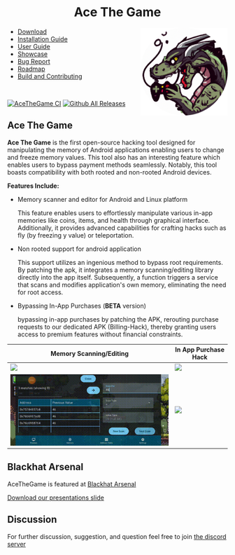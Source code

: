 <h1 align="center">Ace The Game</h1>
<img width="200" height="200" src="./assets/icon.png" align="right">
<ul>
  <li><a href="https://github.com/KuhakuPixel/AceTheGame/releases/latest">Download</a><br></li>
  <li><a href="./installation_guide.md">Installation Guide</a><br></li>
  <li><a href="./tutorial/guides.md">  User Guide </a><br></li>
  <li><a href="/showcase.md">Showcase</a><br></li>
  <li><a href="https://github.com/KuhakuPixel/AceTheGame/issues">Bug Report</a><br></li>
  <li><a href="https://github.com/KuhakuPixel/AceTheGame/issues/60">Roadmap</a><br></li>
  <li><a href="./contributing.md">Build and Contributing</a></li>
</ul>

<br>

[![AceTheGame CI](https://github.com/KuhakuPixel/AceTheGame/actions/workflows/main.yml/badge.svg)](https://github.com/KuhakuPixel/AceTheGame/actions/workflows/main.yml)
[![Github All Releases](https://img.shields.io/github/downloads/KuhakuPixel/AceTheGame/total.svg)]()

## Ace The Game

**Ace The Game** is the first open-source hacking tool designed for manipulating the memory of Android applications enabling users to change and freeze memory values. This tool also has an interesting feature which enables users to bypass payment methods seamlessly. Notably, this tool boasts compatibility with both rooted and non-rooted Android devices.


**Features Include:**

- Memory scanner and editor for Android and Linux platform
  
  This feature  enables users to effortlessly manipulate various in-app memories like coins, items, and health through graphical interface. Additionally, it provides advanced capabilities for crafting hacks such as fly (by freezing y value) or teleportation.
  
- Non rooted support for android application
  
  This support utilizes an ingenious method to bypass root requirements. By patching the apk, it integrates a memory scanning/editing library directly into the app itself. Subsequently, a function triggers a service that scans and modifies application's own memory, eliminating the need for root access.

- Bypassing In-App Purchases (**BETA** version)
  
  bypassing in-app purchases by patching the APK, rerouting purchase requests to our dedicated APK (Billing-Hack), thereby granting users access to premium features without financial constraints.
  
| Memory Scanning/Editing    | In App Purchase Hack                             |
| -------------------------- | ------------------------------------------------ |
|<img src="/assets/showcase/3.gif" width="550"> | <img src="/assets/showcase/tb1.gif" width="200"> |
|<img src="/assets/showcase/2.gif" width="550">| <img src="/assets/showcase/tb2.gif" width="200"> |

## Blackhat Arsenal
AceTheGame is featured at [Blackhat Arsenal](https://www.blackhat.com/asia-24/arsenal/schedule/#acethegame-37621)

[Download our presentations slide](https://drive.google.com/drive/folders/1JXckZaaP_w0uQqddDlqaqLDsfij6jnir?usp=sharing)

## Discussion
For further discussion, suggestion, and question
feel free to join [the discord server](https://discord.gg/8fJh9tPVXb)

